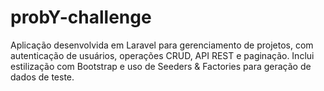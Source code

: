 # probY-challenge
Aplicação desenvolvida em Laravel para gerenciamento de projetos, com autenticação de usuários, operações CRUD, API REST e paginação. Inclui estilização com Bootstrap e uso de Seeders &amp; Factories para geração de dados de teste.
